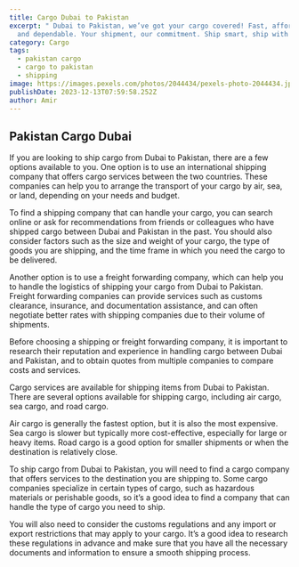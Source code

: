 ```yaml
---
title: Cargo Dubai to Pakistan
excerpt: " Dubai to Pakistan, we’ve got your cargo covered! Fast, affordable,
  and dependable. Your shipment, our commitment. Ship smart, ship with us"
category: Cargo
tags:
  - pakistan cargo
  - cargo to pakistan
  - shipping
image: https://images.pexels.com/photos/2044434/pexels-photo-2044434.jpeg?auto=compress&cs=tinysrgb&w=1260&h=750&dpr=1
publishDate: 2023-12-13T07:59:58.252Z
author: Amir
---
```


## Pakistan Cargo Dubai

If you are looking to ship cargo from Dubai to Pakistan, there are a few options available to you. One option is to use an international shipping company that offers cargo services between the two countries. These companies can help you to arrange the transport of your cargo by air, sea, or land, depending on your needs and budget.

To find a shipping company that can handle your cargo, you can search online or ask for recommendations from friends or colleagues who have shipped cargo between Dubai and Pakistan in the past. You should also consider factors such as the size and weight of your cargo, the type of goods you are shipping, and the time frame in which you need the cargo to be delivered.

Another option is to use a freight forwarding company, which can help you to handle the logistics of shipping your cargo from Dubai to Pakistan. Freight forwarding companies can provide services such as customs clearance, insurance, and documentation assistance, and can often negotiate better rates with shipping companies due to their volume of shipments.

Before choosing a shipping or freight forwarding company, it is important to research their reputation and experience in handling cargo between Dubai and Pakistan, and to obtain quotes from multiple companies to compare costs and services.

Cargo services are available for shipping items from Dubai to Pakistan. There are several options available for shipping cargo, including air cargo, sea cargo, and road cargo.

Air cargo is generally the fastest option, but it is also the most expensive. Sea cargo is slower but typically more cost-effective, especially for large or heavy items. Road cargo is a good option for smaller shipments or when the destination is relatively close.

To ship cargo from Dubai to Pakistan, you will need to find a cargo company that offers services to the destination you are shipping to. Some cargo companies specialize in certain types of cargo, such as hazardous materials or perishable goods, so it’s a good idea to find a company that can handle the type of cargo you need to ship.

You will also need to consider the customs regulations and any import or export restrictions that may apply to your cargo. It’s a good idea to research these regulations in advance and make sure that you have all the necessary documents and information to ensure a smooth shipping process.
